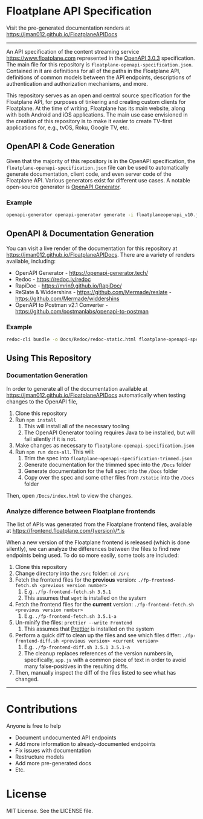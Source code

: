 # Floatplane API Specification

Visit the pre-generated documentation renders at https://jman012.github.io/FloatplaneAPIDocs

---

An API specification of the content streaming service https://www.floatplane.com represented in the [OpenAPI 3.0.3](https://swagger.io/specification/) specification. The main file for this repository is `floatplane-openapi-specification.json`. Contained in it are definitions for all of the paths in the Floatplane API, definitions of common models between the API endpoints, descriptions of authentication and authorization mechanisms, and more.

This repository serves as an open and central source specification for the Floatplane API, for purposes of tinkering and creating custom clients for Floatplane. At the time of writing, Floatplane has its main website, along with both Android and iOS applications. The main use case envisioned in the creation of this repository is to make it easier to create TV-first applications for, e.g., tvOS, Roku, Google TV, etc.

## OpenAPI & Code Generation

Given that the majority of this repository is in the OpenAPI specification, the `floatplane-openapi-specification.json` file can be used to automatically generate documentation, client code, and even server code of the Floatplane API. Various generators exist for different use cases. A notable open-source generator is [OpenAPI Generator](https://openapi-generator.tech/).

### Example

```sh
openapi-generator openapi-generator generate -i floatplaneopenapi_v10.json -o Swift -g swift5 --library vapor
```

## OpenAPI & Documentation Generation

You can visit a live render of the documentation for this repository at https://jman012.github.io/FloatplaneAPIDocs. There are a variety of renders available, including:
- OpenAPI Generator - https://openapi-generator.tech/
- Redoc - https://redoc.ly/redoc
- RapiDoc - https://mrin9.github.io/RapiDoc/
- ReSlate & Widdershins - https://github.com/Mermade/reslate - https://github.com/Mermade/widdershins
- OpenAPI to Postman v2.1 Converter - https://github.com/postmanlabs/openapi-to-postman

### Example

```sh
redoc-cli bundle -o Docs/Redoc/redoc-static.html floatplane-openapi-specification.json
```

## Using This Repository

### Documentation Generation

In order to generate all of the documentation available at https://jman012.github.io/FloatplaneAPIDocs automatically when testing changes to the OpenAPI file,
1. Clone this repository
2. Run `npm install`
	1. This will install all of the necessary tooling
	2. The OpenAPI Generator tooling requires Java to be installed, but will fail silently if it is not.
3. Make changes as necessary to `floatplane-openapi-specification.json`
4. Run `npm run docs-all`. This will:
	1. Trim the spec into `floatplane-openapi-specification-trimmed.json`
	2. Generate documentation for the trimmed spec into the `/Docs` folder
	3. Generate documentation for the full spec into the `/Docs` folder
	4. Copy over the spec and some other files from `/static` into the `/Docs` folder

Then, open `/Docs/index.html` to view the changes.

### Analyze difference between Floatplane frontends

The list of APIs was generated from the Floatplane frontend files, available at https://frontend.floatplane.com/{version}/*.js

When a new version of the Floatplane frontend is released (which is done silently), we can analyze the differences between the files to find new endpoints being used. To do so more easily, some tools are included:

1. Clone this repository
2. Change directory into the `/src` folder: `cd /src`
3. Fetch the frontend files for the **previous** version: `./fp-frontend-fetch.sh <previous version number>`
	1. E.g. `./fp-frontend-fetch.sh 3.5.1`
	2. This assumes that `wget` is installed on the system
4. Fetch the frontend files for the **current** version: `./fp-frontend-fetch.sh <previous version number>`
	1. E.g. `./fp-frontend-fetch.sh 3.5.1-a`
5. Un-minify the files: `prettier --write Frontend`
	1. This assumes that [Prettier](https://prettier.io/) is installed on the system
6. Perform a quick diff to clean up the files and see which files differ: `./fp-frontend-diff.sh <previous version> <current version>`
	1. E.g. `./fp-frontend-diff.sh 3.5.1 3.5.1-a`
	2. The cleanup replaces references of the version numbers in, specifically, `app.js` with a common piece of text in order to avoid many false-positives in the resulting diffs.
7. Then, manually inspect the diff of the files listed to see what has changed.

---

# Contributions

Anyone is free to help
- Document undocumented API endpoints
- Add more information to already-documented endpoints
- Fix issues with documentation
- Restructure models
- Add more pre-generated docs
- Etc.

# License

MIT License. See the LICENSE file.